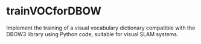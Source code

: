 # trainVOCforDBOW
Implement the training of a visual vocabulary dictionary compatible with the DBOW3 library using Python code, suitable for visual SLAM systems.
